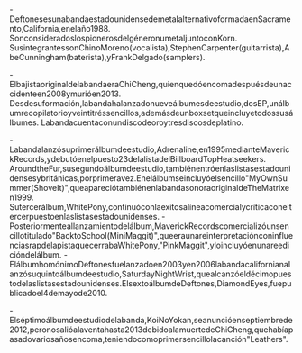 -DeftonesesunabandaestadounidensedemetalalternativoformadaenSacramento,California,enelaño1988.
SonconsideradoslospionerosdelgéneronumetaljuntoconKorn.
SusintegrantessonChinoMoreno(vocalista),StephenCarpenter(guitarrista),AbeCunningham(baterista),yFrankDelgado(samplers).

-ElbajistaoriginaldelabandaeraChiCheng,quienquedóencomadespuésdeunaccidenteen2008ymurióen2013.
Desdesuformación,labandahalanzadonueveálbumesdeestudio,dosEP,unálbumrecopilatorioyveintitréssencillos,ademásdeunboxsetqueincluyetodossusálbumes.
Labandacuentaconundiscodeoroytresdiscosdeplatino.

-Labandalanzósuprimerálbumdeestudio,Adrenaline,en1995medianteMaverickRecords,ydebutóenelpuesto23delalistadelBillboardTopHeatseekers.
AroundtheFur,susegundoálbumdeestudio,tambiénentróenlaslistasestadounidensesybritánicas,porprimeravez.Enelálbumseincluyóelsencillo"MyOwnSummer(ShoveIt)",queapareciótambiénenlabandasonoraoriginaldeTheMatrixen1999.
Sutercerálbum,WhitePony,continuóconlaexitosalíneacomercialycríticaconeltercerpuestoenlaslistasestadounidenses.
-Posteriormenteallanzamientodelálbum,MaverickRecordscomercializóunsencillotitulado"BacktoSchool(MiniMaggit)",queeraunareinterpretaciónconinfluenciasrapdelapistaquecerrabaWhitePony,"PinkMaggit",yloincluyóenunareedicióndelálbum. -ElálbumhomónimoDeftonesfuelanzadoen2003yen2006labandacalifornianalanzósuquintoálbumdeestudio,SaturdayNightWrist,quealcanzóeldécimopuestodelaslistasestadounidenses.ElsextoálbumdeDeftones,DiamondEyes,fuepublicadoel4demayode2010.

-Elséptimoálbumdeestudiodelabanda,KoiNoYokan,seanuncióenseptiembrede2012,peronosalióalaventahasta2013debidoalamuertedeChiCheng,quehabíapasadovariosañosencoma,teniendocomoprimersencillolacanción"Leathers".